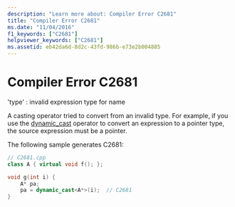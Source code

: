 ```yaml
---
description: "Learn more about: Compiler Error C2681"
title: "Compiler Error C2681"
ms.date: "11/04/2016"
f1_keywords: ["C2681"]
helpviewer_keywords: ["C2681"]
ms.assetid: eb42da6d-8d2c-43fd-986b-e73e2b004885
---
```

# Compiler Error C2681

'type' : invalid expression type for name

A casting operator tried to convert from an invalid type. For example, if you use the [dynamic_cast](../../cpp/dynamic-cast-operator.md) operator to convert an expression to a pointer type, the source expression must be a pointer.

The following sample generates C2681:

```cpp
// C2681.cpp
class A { virtual void f(); };

void g(int i) {
    A* pa;
    pa = dynamic_cast<A*>(i);  // C2681
}
```
